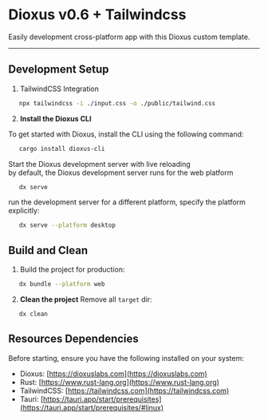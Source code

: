# Dioxus v0.6 + Tailwindcss

Easily development cross-platform app with this Dioxus custom template.

___

## Development Setup
1. TailwindCSS Integration
```bash
   npx tailwindcss -i ./input.css -o ./public/tailwind.css
```

2. **Install the Dioxus CLI**

To get started with Dioxus, install the CLI using the following command:

```bash
   cargo install dioxus-cli
```

Start the Dioxus development server with live reloading \
by default, the Dioxus development server runs for the web platform
```bash
   dx serve
```

run the development server for a different platform, specify the platform explicitly:
```bash
   dx serve --platform desktop
```

## Build and Clean
1. Build the project for production:
```bash
   dx bundle --platform web
```

2. **Clean the project** Remove all `target` dir:
```bash
   dx clean
```


## Resources Dependencies

Before starting, ensure you have the following installed on your system:

- Dioxus: [https://dioxuslabs.com](https://dioxuslabs.com)
- Rust: [https://www.rust-lang.org](https://www.rust-lang.org)
- TailwindCSS: [https://tailwindcss.com](https://tailwindcss.com)
- Tauri: [https://tauri.app/start/prerequisites](https://tauri.app/start/prerequisites/#linux)
